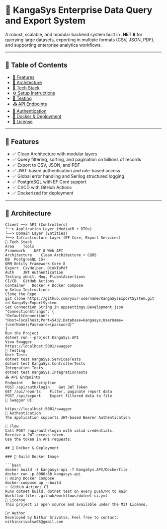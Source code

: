 # 🧠 KangaSys Enterprise Data Query and Export System

A robust, scalable, and modular backend system built in **.NET 8** for querying large datasets, exporting in multiple formats (CSV, JSON, PDF), and supporting enterprise analytics workflows.

---

## 📌 Table of Contents

- [🔧 Features](#-features)
- [📐 Architecture](#-architecture)
- [🚀 Tech Stack](#-tech-stack)
- [⚙️ Setup Instructions](#️-setup-instructions)
- [🧪 Testing](#-testing)
- [📤 API Endpoints](#-api-endpoints)
- [🔐 Authentication](#-authentication)
- [🐳 Docker & Deployment](#-docker--deployment)
- [📄 License](#-license)

---

## 🔧 Features

- ✅ Clean Architecture with modular layers
- ✅ Query filtering, sorting, and pagination on billions of records
- ✅ Export to CSV, JSON, and PDF
- ✅ JWT-based authentication and role-based access
- ✅ Global error handling and Serilog structured logging
- ✅ PostgreSQL with EF Core support
- ✅ CI/CD with GitHub Actions
- ✅ Dockerized for deployment

---

## 📐 Architecture

```text
Client ──> API (Controllers)
└──> Application Layer (MediatR + DTOs)
└──> Domain Layer (Entities)
└──> Infrastructure Layer (EF Core, Export Services)
🚀 Tech Stack
Area	Tools
Framework	.NET 8 Web API
Architecture	Clean Architecture + CQRS
DB	PostgreSQL 15+
ORM	Entity Framework Core 8
Export	CsvHelper, DinkToPdf
Auth	JWT Authentication
Testing	xUnit, Moq, FluentAssertions
CI/CD	GitHub Actions
Container	Docker + Docker Compose
⚙️ Setup Instructions
Clone the Repo
git clone https://github.com/your-username/KangaSysExportSystem.git
cd KangaSysExportSystem
Set Connection String in appsettings.Development.json
"ConnectionStrings": {
"DefaultConnection": "Host=localhost;Port=5432;Database=kangasys;Username={userName};Password={password}"
}
Run the Project
dotnet run --project KangaSys.API
View Swagger
https://localhost:5001/swagger
🧪 Testing
Unit Tests
dotnet test KangaSys.ServicesTests
dotnet test KangaSys.ControllerTests
Integration Tests
dotnet test KangaSys.IntegrationTests
📤 API Endpoints
Endpoint	Description
POST /api/auth/login	Get JWT Token
GET /api/reports	Filter, paginate report data
POST /api/export	Export filtered data to file
📌 Swagger UI:

https://localhost:5001/swagger
🔐 Authentication
The application supports JWT-based Bearer Authentication.

🔁 Flow
Call POST /api/auth/login with valid credentials.
Receive a JWT access token.
Use the token in API requests:

## 🐳 Docker & Deployment

### 🧱 Build Docker Image

```bash
docker build -t kangasys-api -f KangaSys.API/Dockerfile .
docker run -p 8080:80 kangasys-api
🐳 Using Docker Compose
docker-compose up --build
✅ GitHub Actions CI
Runs dotnet build, dotnet test on every push/PR to main
Workflow file: .github/workflows/dotnet-ci.yml
📄 License
This project is open source and available under the MIT License.

🙋‍♂️ Author
Developed by Nithin Srivatsa. Feel free to contact: nithinsrivatsa05@gmail.com
